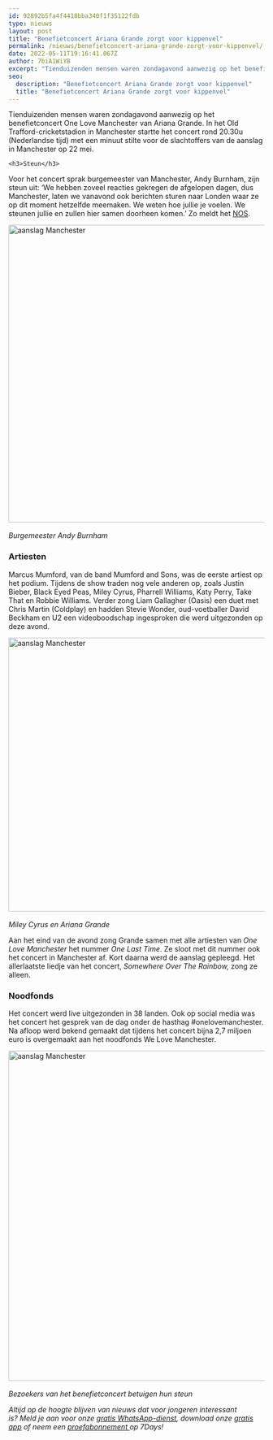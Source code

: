 ```yaml
---
id: 92892b5fa4f4418bba340f1f35122fdb
type: nieuws
layout: post
title: "Benefietconcert Ariana Grande zorgt voor kippenvel"
permalink: /nieuws/benefietconcert-ariana-grande-zorgt-voor-kippenvel/
date: 2022-05-11T19:16:41.067Z
author: 7biA1WiYB
excerpt: "Tienduizenden mensen waren zondagavond aanwezig op het benefietconcert One Love Manchester van Ariana Grande. In het Old Trafford-cricketstadion in Manchester startte het concert rond 20.30u (Nederlandse tijd) met een minuut stilte voor de slachtoffers van de aanslag in Manchester op 22 mei.  "
seo:
  description: "Benefietconcert Ariana Grande zorgt voor kippenvel"
  title: "Benefietconcert Ariana Grande zorgt voor kippenvel"
---
```

Tienduizenden mensen waren zondagavond aanwezig op het benefietconcert One Love Manchester van Ariana Grande. In het Old Trafford-cricketstadion in Manchester startte het concert rond 20.30u (Nederlandse tijd) met een minuut stilte voor de slachtoffers van de aanslag in Manchester op 22 mei.  

    <h3>Steun</h3>
<p>Voor het concert sprak burgemeester van Manchester, Andy Burnham, zijn steun uit: ‘We hebben zoveel reacties gekregen de afgelopen dagen, dus Manchester, laten we vanavond ook berichten sturen naar Londen waar ze op dit moment hetzelfde meemaken. We weten hoe jullie je voelen. We steunen jullie en zullen hier samen doorheen komen.’ Zo meldt het <a href="http://nos.nl/artikel/2176622-veel-emoties-bij-benefietconcert-manchester.html">NOS</a>.</p>
<p><div class="media media-element-container media-default"><div id="file-417701" class="file file-image file-image-jpeg">

        
  
  <div class="content">
    <img alt="aanslag Manchester" title="Foto: ANP" height="2213" width="3400" style="width: 900px; height: 586px;" class="media-element file-default" data-delta="1" src="https://original.sevendays.nl/sites/default/files/ANP-51745224.jpg">  </div>

  
</div>
</div><br><em>Burgemeester Andy Burnham</em>
<h3>Artiesten</h3>
<p>Marcus Mumford, van de band Mumford and Sons, was de eerste artiest op het podium. Tijdens de show traden nog vele anderen op, zoals Justin Bieber, Black Eyed Peas, Miley Cyrus, Pharrell Williams, Katy Perry, Take That en Robbie Williams. Verder zong Liam Gallagher (Oasis) een duet met Chris Martin (Coldplay) en hadden Stevie Wonder, oud-voetballer David Beckham en U2 een videoboodschap ingesproken die werd uitgezonden op deze avond.</p>
<p><div class="media media-element-container media-default"><div id="file-417700" class="file file-image file-image-jpeg">

        
  
  <div class="content">
    <img alt="aanslag Manchester" title="Foto: ANP" height="2095" width="3500" style="width: 900px; height: 539px;" class="media-element file-default" data-delta="1" src="https://original.sevendays.nl/sites/default/files/ANP-51746612.jpg">  </div>

  
</div>
</div><br><em>Miley Cyrus en Ariana Grande</em>
<p>Aan het eind van de avond zong Grande samen met alle artiesten van <em>One Love Manchester</em> het nummer <em>One Last Time</em>. Ze sloot met dit nummer ook het concert in Manchester af. Kort daarna werd de aanslag gepleegd. Het allerlaatste liedje van het concert, <em>Somewhere Over The Rainbow,</em> zong ze alleen.</p>
<h3>Noodfonds</h3>
<p>Het concert werd live uitgezonden in 38 landen. Ook op social media was het concert het gesprek van de dag onder de hasthag #onelovemanchester. Na afloop werd bekend gemaakt dat tijdens het concert bijna 2,7 miljoen euro is overgemaakt aan het noodfonds We Love Manchester.</p>
<p><div class="media media-element-container media-default"><div id="file-417702" class="file file-image file-image-jpeg">

        
  
  <div class="content">
    <img alt="aanslag Manchester" title="Foto: ANP" height="2761" width="3824" style="width: 900px; height: 650px;" class="media-element file-default" data-delta="1" src="https://original.sevendays.nl/sites/default/files/ANP-51744685.jpg">  </div>

  
</div>
</div><br><em>Bezoekers van het benefietconcert betuigen hun steun</em>
<p><em>Altijd op de hoogte blijven van nieuws dat voor jongeren interessant is? Meld je aan voor onze </em><a href="https://original.sevendays.nl/whatsapp"><em>gratis WhatsApp-dienst</em></a><em>, download onze </em><a href="https://original.sevendays.nl/app"><em>gratis app</em></a><em> of neem een </em><a href="https://abonneren.sevendays.nl/abonneren/abonnementen/ae/artikel"><em>proefabonnement </em></a><em>op 7Days!</em></p>  
